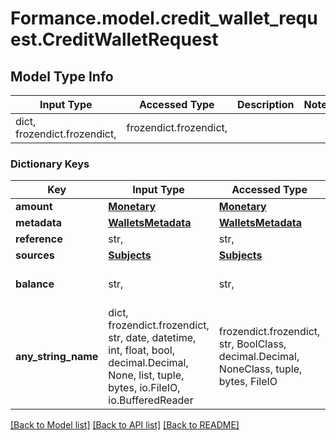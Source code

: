 # Formance.model.credit_wallet_request.CreditWalletRequest

## Model Type Info
Input Type | Accessed Type | Description | Notes
------------ | ------------- | ------------- | -------------
dict, frozendict.frozendict,  | frozendict.frozendict,  |  | 

### Dictionary Keys
Key | Input Type | Accessed Type | Description | Notes
------------ | ------------- | ------------- | ------------- | -------------
**amount** | [**Monetary**](Monetary.md) | [**Monetary**](Monetary.md) |  | 
**metadata** | [**WalletsMetadata**](WalletsMetadata.md) | [**WalletsMetadata**](WalletsMetadata.md) |  | [optional] 
**reference** | str,  | str,  |  | [optional] 
**sources** | [**Subjects**](Subjects.md) | [**Subjects**](Subjects.md) |  | [optional] 
**balance** | str,  | str,  | The balance to credit | [optional] 
**any_string_name** | dict, frozendict.frozendict, str, date, datetime, int, float, bool, decimal.Decimal, None, list, tuple, bytes, io.FileIO, io.BufferedReader | frozendict.frozendict, str, BoolClass, decimal.Decimal, NoneClass, tuple, bytes, FileIO | any string name can be used but the value must be the correct type | [optional]

[[Back to Model list]](../../README.md#documentation-for-models) [[Back to API list]](../../README.md#documentation-for-api-endpoints) [[Back to README]](../../README.md)

